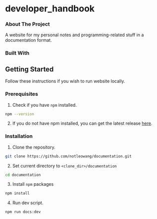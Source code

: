 # developer_handbook

### About The Project
A website for my personal notes and programming-related stuff in a documentation format.

### Built With

## Getting Started
Follow these instructions if you wish to run website locally.

### Prerequisites
1. Check if you have `npm` installed.
```sh
npm --version
```
2. If you do not have npm installed, you can get the latest release [here](https://nodejs.org/en).

### Installation
1. Clone the repository.
```sh
git clone https://github.com/notleowang/documentation.git
```
2. Set current directory to `<clone_dir>/documentation`
```sh
cd documentation
```
3. Install `npm` packages
```sh
npm install
```
4. Run dev script.
```sh
npm run docs:dev
```